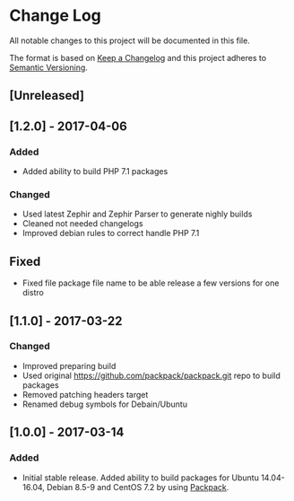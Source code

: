 # Change Log
All notable changes to this project will be documented in this file.

The format is based on [Keep a Changelog](http://keepachangelog.com/)
and this project adheres to [Semantic Versioning](http://semver.org/).

## [Unreleased]

## [1.2.0] - 2017-04-06
### Added
- Added ability to build PHP 7.1 packages

### Changed
- Used latest Zephir and Zephir Parser to generate nighly builds
- Cleaned not needed changelogs
- Improved debian rules to correct handle PHP 7.1

## Fixed
- Fixed file package file name to be able release a few versions for one distro

## [1.1.0] - 2017-03-22
### Changed
- Improved preparing build
- Used original https://github.com/packpack/packpack.git repo to build packages
- Removed patching headers target
- Renamed debug symbols for Debain/Ubuntu

## [1.0.0] - 2017-03-14
### Added
 - Initial stable release. Added ability to build packages for
Ubuntu 14.04-16.04, Debian 8.5-9 and CentOS 7.2 by using
[Packpack](https://github.com/packpack/packpack).
